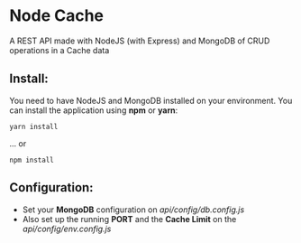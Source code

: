 # Node Cache
A REST API made with NodeJS (with Express) and MongoDB of CRUD operations in a Cache data


## Install:
You need to have NodeJS and MongoDB installed on your environment.
You can install the application using **npm** or **yarn**:

    yarn install

... or

    npm install


## Configuration:
- Set your **MongoDB** configuration on *api/config/db.config.js*
- Also set up the running **PORT** and the **Cache Limit** on the *api/config/env.config.js*